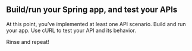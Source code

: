 ## Build/run your Spring app, and test your APIs

At this point, you’ve implemented at least one API scenario. Build and run your app. Use cURL to test your API and its behavior.

Rinse and repeat!